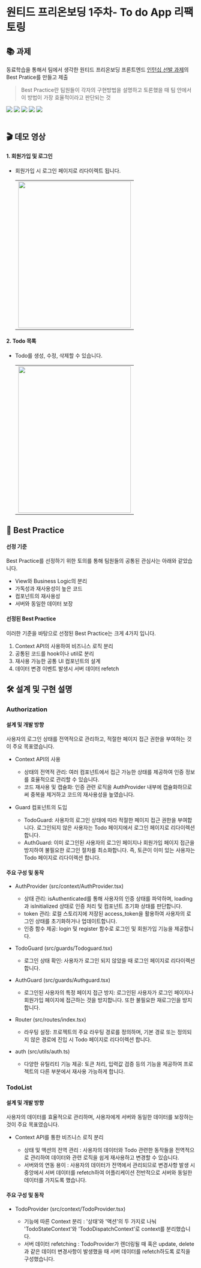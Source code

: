 # 원티드 프리온보딩 1주차- To do App 리팩토링

## 📚 과제

동료학습을 통해서 팀에서 생각한 원티드 프리온보딩 프론트엔드 [인턴십 선발 과제](https://github.com/walking-sunset/selection-task)의 Best Pratice를 만들고 제출

> Best Practice란 팀원들이 각자의 구현방법을 설명하고 토론했을 때 팀 안에서 이 방법이 가장 효율적이라고 판단되는 것

<img src="https://shields.io/badge/TypeScript-3178C6?logo=TypeScript&logoColor=FFF&style=flat-square"/> <img src="https://img.shields.io/badge/React-61DAFB?style=flat-square&logo=React&logoColor=white"/> <img src="https://img.shields.io/badge/styled component-DB7093?style=flat-square&logo=styled-components&logoColor=white"/> <img src="https://img.shields.io/badge/Axios-5A29E4?style=flat-square&logo=Axios&logoColor=white"/> <img src="https://img.shields.io/badge/React Router-CA4245?style=flat-square&logo=React Router&logoColor=white">  
</br>

## 🎬 데모 영상

#### 1. 회원가입 및 로그인

- 회원가입 시 로그인 페이지로 리다이렉트 됩니다.
  <table border="0" >
    <tr>
      <td><img width="300" height="390" src="https://github.com/wanted-pre-onboarding-fe-team13/pre-onboarding-12th-1-13/assets/112925579/be474f98-e45b-46dc-8d18-6f3ae667491c"/>
      </td>
    </tr>
  </table>

#### 2. Todo 목록

- Todo를 생성, 수정, 삭제할 수 있습니다.
  <table border="0" >
    <tr>
      <td><img  width="300" height="390" src="https://github.com/wanted-pre-onboarding-fe-team13/pre-onboarding-12th-1-13/assets/112925579/9f29ccfa-d394-4e49-9c46-ed0fbe46a27a"/>
      </td>
    </tr>
  </table>

## 💭 Best Practice

#### 선정 기준

Best Practice를 선정하기 위한 토의를 통해 팀원들의 공통된 관심사는 아래와 같았습니다.

- View와 Business Logic의 분리
- 가독성과 재사용성이 높은 코드
- 컴포넌트의 재사용성
- 서버와 동일한 데이터 보장

#### 선정된 Best Practice

이러한 기준을 바탕으로 선정된 Best Practice는 크게 4가지 입니다.

1. Context API의 사용하여 비즈니스 로직 분리
2. 공통된 코드를 hook이나 util로 분리
3. 재사용 가능한 공통 UI 컴포넌트의 설계
4. 데이터 변경 이벤트 발생시 서버 데이터 refetch

## 🛠️ 설계 및 구현 설명

### Authorization

#### 설계 및 개발 방향

사용자의 로그인 상태를 전역적으로 관리하고, 적절한 페이지 접근 권한을 부여하는 것이 주요 목표였습니다.

- Context API의 사용

  - 상태의 전역적 관리: 여러 컴포넌트에서 접근 가능한 상태를 제공하여 인증 정보를 효율적으로 관리할 수 있습니다.
  - 코드 재사용 및 캡슐화: 인증 관련 로직을 AuthProvider 내부에 캡슐화하므로써 중복을 제거하고 코드의 재사용성을 높였습니다.

- Guard 컴포넌트의 도입

  - TodoGuard: 사용자의 로그인 상태에 따라 적절한 페이지 접근 권한을 부여합니다. 로그인되지 않은 사용자는 Todo 페이지에서 로그인 페이지로 리다이렉션 합니다.
  - AuthGuard: 이미 로그인된 사용자의 로그인 페이지나 회원가입 페이지 접근을 방지하여 불필요한 로그인 절차를 최소화합니다. 즉, 토큰이 이미 있는 사용자는 Todo 페이지로 리다이렉션 합니다.

#### 주요 구성 및 동작

- AuthProvider (src/context/AuthProvider.tsx)

  - 상태 관리: isAuthenticated를 통해 사용자의 인증 상태를 파악하며, loading과 isInitialized 상태로 인증 처리 및 컴포넌트 초기화 상태를 판단합니다.
  - token 관리: 로컬 스토리지에 저장된 access_token을 활용하여 사용자의 로그인 상태를 초기화하거나 업데이트합니다.
  - 인증 함수 제공: login 및 register 함수로 로그인 및 회원가입 기능을 제공합니다.

- TodoGuard (src/guards/Todoguard.tsx)

  - 로그인 상태 확인: 사용자가 로그인 되지 않았을 때 로그인 페이지로 리다이렉션 합니다.

- AuthGuard (src/guards/Authguard.tsx)

  - 로그인된 사용자의 특정 페이지 접근 방지: 로그인된 사용자가 로그인 페이지나 회원가입 페이지에 접근하는 것을 방지합니다. 또한 불필요한 재로그인을 방지합니다.

- Router (src/routes/index.tsx)

  - 라우팅 설정: 프로젝트의 주요 라우팅 경로를 정의하며, 기본 경로 또는 정의되지 않은 경로에 진입 시 Todo 페이지로 리다이렉션 합니다.

- auth (src/utils/auth.ts)

  - 다양한 유틸리티 기능 제공: 토큰 처리, 입력값 검증 등의 기능을 제공하여 프로젝트의 다른 부분에서 재사용 가능하게 합니다.

### TodoList

#### 설계 및 개발 방향

사용자의 데이터를 효율적으로 관리하며, 사용자에게 서버와 동일한 데이터를 보장하는 것이 주요 목표였습니다.

- Context API를 통한 비즈니스 로직 분리

  - 상태 및 액션의 전역 관리 : 사용자의 데이터와 Todo 관련한 동작들을 전역적으로 관리하여 데이터와 관련 로직을 쉽게 재사용하고 변경할 수 있습니다.
  - 서버와의 연동 용이 : 사용자의 데이터가 전역에서 관리되므로 변경사항 발생 시 중앙에서 서버 데이터를 refetch하여 어플리케이션 전반적으로 서버와 동일한 데이터를 가지도록 했습니다.

#### 주요 구성 및 동작

- TodoProvider (src/context/TodoProvider.tsx)

  - 기능에 따른 Context 분리 : '상태'와 '액션'의 두 가지로 나눠 'TodoStateContext'와 'TodoDispatchContext'로 context를 분리했습니다.
  - 서버 데이터 refetching : TodoProvider가 렌더링될 때 혹은 update, delete과 같은 데이터 변경사항이 발생했을 때 서버 데이터를 refetch하도록 로직을 구성했습니다.
